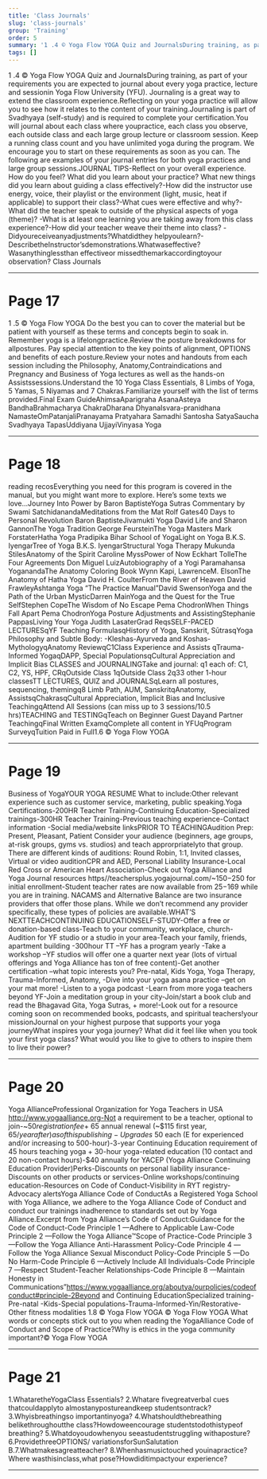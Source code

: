 ```yaml
---
title: 'Class Journals'
slug: 'class-journals'
group: 'Training'
order: 5
summary: '1 .4 © Yoga Flow YOGA Quiz and JournalsDuring training, as part of your requirements you are expected to journal about every yoga practice, lecture and sessionin Yoga Flow Universi'
tags: []
---
```


1 .4 © Yoga Flow YOGA Quiz and JournalsDuring training, as part of your requirements you are expected to journal about every yoga practice, lecture and sessionin Yoga Flow University (YFU). Journaling is a great way to extend the classroom experience.Reflecting on your yoga practice will allow you to see how it relates to the content of your training.Journaling is part of Svadhyaya (self-study) and is required to complete your certification.You will journal about each class where youpractice, each class you observe, each outside class and each large group lecture or classroom session. Keep a running class count and you have unlimited yoga during the program. We encourage you to start on these requirements as soon as you can. The following are examples of your journal entries for both yoga practices and large group sessions.JOURNAL TIPS-Reflect on your overall experience. How do you feel? What did you learn about your practice? What new things did you learn about guiding a class effectively?-How did the instructor use energy, voice, their playlist or the environment (light, music, heat if applicable) to support their class?-What cues were effective and why?-What did the teacher speak to outside of the physical aspects of yoga (theme)? -What is at least one learning you are taking away from this class experience?-How did your teacher weave their theme into class? -Didyoureceiveanyadjustments?Whatdidthey helpyoulearn?-DescribetheInstructor’sdemonstrations.Whatwaseffective?Wasanythinglessthan effectiveor missedthemarkaccordingtoyour observation?
Class Journals

---

# Page 17

1 .5 © Yoga Flow YOGA Do the best you can to cover the material but be patient with yourself as these terms and concepts begin to soak in. Remember yoga is a lifelongpractice.Review the posture breakdowns for allpostures. Pay special attention to the key points of alignment, OPTIONS and benefits of each posture.Review your notes and handouts from each session including the Philosophy, Anatomy,Contraindications and Pregnancy and Business of Yoga lectures as well as the hands-on Assistssessions.Understand the 10 Yoga Class Essentials, 8 Limbs of Yoga, 5 Yamas, 5 Niyamas and 7 Chakras.Familiarize yourself with the list of terms provided.Final Exam GuideAhimsaAparigraha AsanaAsteya BandhaBrahmacharya ChakraDharana DhyanaIsvara-pranidhana NamasteOmPatanjaliPranayama Pratyahara Samadhi Santosha SatyaSaucha Svadhyaya TapasUddiyana UjjayiVinyasa Yoga

---

# Page 18

reading recosEverything you need for this program is covered in the manual, but you might want more to explore. Here’s some texts we love...Journey Into Power by Baron BaptisteYoga Sutras Commentary by Swami SatchidanandaMeditations from the Mat Rolf Gates40 Days to Personal Revolution Baron BaptisteJivamukti Yoga David Life and Sharon GannonThe Yoga Tradition George FeursteinThe Yoga Masters Mark ForstaterHatha Yoga Pradipika Bihar School of YogaLight on Yoga B.K.S. IyengarTree of Yoga B.K.S. IyengarStructural Yoga Therapy Mukunda StilesAnatomy of the Spirit Caroline MyssPower of Now Eckhart TolleThe Four Agreements Don Miguel LuizAutobiography of a Yogi Paramahansa YoganandaThe Anatomy Coloring Book Wynn Kapi, LawrenceM. ElsonThe Anatomy of Hatha Yoga David H. CoulterFrom the River of Heaven David FrawleyAshtanga Yoga “The Practice Manual”David SwensonYoga and the Path of the Urban MysticDarren MainYoga and the Quest for the True SelfStephen CopeThe Wisdom of No Escape Pema ChodronWhen Things Fall Apart Pema ChodronYoga Posture Adjustments and AssistingStephanie PappasLiving Your Yoga Judith LasaterGrad ReqsSELF-PACED LECTURESqYF Teaching FormulasqHistory of Yoga, Sanskrit, SūtrasqYoga Philosophy and Subtle Body: -Kleshas-Ayurveda and Koshas-MythologyqAnatomy ReviewqC1Class Experience and Assists qTrauma-Informed YogaqDAPP, Special PopulationsqCultural Appreciation and Implicit Bias CLASSES and JOURNALINGTake and journal: q1 each of: C1, C2, YS, HPF, CRqOutside Class 1qOutside Class 2q33 other 1-hour classesTT LECTURES, QUIZ and JOURNALSqLearn all postures, sequencing, themingq8 Limb Path, AUM, SanskritqAnatomy, AssistsqChakrasqCultural Appreciation, Implicit Bias and Inclusive TeachingqAttend All Sessions (can miss up to 3 sessions/10.5 hrs)TEACHING and TESTINGqTeach on Beginner Guest Dayand Partner TeachingqFinal Written ExamqComplete all content in YFUqProgram SurveyqTuition Paid in Full1.6 © Yoga Flow YOGA

---

# Page 19

Business of YogaYOUR YOGA RESUME What to include:Other relevant experience such as customer service, marketing, public speaking.Yoga Certifications-200HR Teacher Training-Continuing Education-Specialized trainings-300HR Teacher Training-Previous teaching experience-Contact information -Social media/website linksPRIOR TO TEACHINGAudition Prep: Present, Pleasant, Patient Consider your audience (beginners, age groups, at-risk groups, gyms vs. studios) and teach approrpriatelyto that group. There are different kinds of auditions: Round Robin, 1:1, Invited classes, Virtual or video auditionCPR and AED, Personal Liability Insurance-Local Red Cross or American Heart Association-Check out Yoga Alliance and Yoga Journal resources https//teachersplus.yogajournal.com/~$150-$250 for initial enrollment-Student teacher rates are now available from $25-$169 while you are in training. NACAMS and Alternative Balance are two insurance providers that offer those plans. While we don’t recommend any provider specifically, these types of policies are available.WHAT’S NEXTTEACHCONTINUING EDUCATIONSELF-STUDY-Offer a free or donation-based class-Teach to your community, workplace, church-Audition for YF studio or a studio in your area-Teach your family, friends, apartment building -300hour TT –YF has a program yearly -Take a workshop –YF studios will offer one a quarter next year (lots of virtual offerings and Yoga Alliance has ton of free content)-Get another certification –what topic interests you? Pre-natal, Kids Yoga, Yoga Therapy, Trauma-Informed, Anatomy, -Dive into your yoga asana practice –get on your mat more! -Listen to a yoga podcast -Learn from more yoga teachers beyond YF-Join a meditation group in your city-Join/start a book club and read the Bhagavad Gita, Yoga Sutras, + more!-Look out for a resource coming soon on recommended books, podcasts, and spiritual teachers!your missionJournal on your highest purpose that supports your yoga journeyWhat inspires your yoga journey?
What did it feel like when you took your first yoga class?
What would you like to give to others to inspire them to live their power?

---

# Page 20

Yoga AllianceProfessional Organization for Yoga Teachers in USA http://www.yogaalliance.org-Not a requirement to be a teacher, optional to join-~$50 registration fee + ~$65 annual renewal (~$115 first year, $65/year after) as of this publishing-Upgrades ~$50 each (E for experienced and/or increasing to 500-hour)-3-year Continuing Education requirement of 45 hours teaching yoga + 30-hour yoga-related education (10 contact and 20 non-contact hours)-$40 annually for YACEP (Yoga Alliance Continuing Education Provider)Perks-Discounts on personal liability insurance-Discounts on other products or services-Online workshops/continuing education-Resources on Code of Conduct-Visibility in RYT registry-Advocacy alertsYoga Alliance Code of ConductAs a Registered Yoga School with Yoga Alliance, we adhere to the Yoga Alliance Code of Conduct and conduct our trainings inadherence to standards set out by Yoga Alliance.Excerpt from Yoga Alliance’s Code of Conduct:Guidance for the Code of Conduct-Code Principle 1 —Adhere to Applicable Law-Code Principle 2 —Follow the Yoga Alliance™Scope of Practice-Code Principle 3 —Follow the Yoga Alliance Anti-Harassment Policy-Code Principle 4 —Follow the Yoga Alliance Sexual Misconduct Policy-Code Principle 5 —Do No Harm-Code Principle 6 —Actively Include All Individuals-Code Principle 7 —Respect Student-Teacher Relationships-Code Principle 8 —Maintain Honesty in Communications”https://www.yogaalliance.org/aboutya/ourpolicies/codeofconduct#principle-2Beyond and Continuing EducationSpecialized training-Pre-natal -Kids-Special populations-Trauma-Informed-Yin/Restorative-Other fitness modalities
1.8 © Yoga Flow YOGA © Yoga Flow YOGA What words or concepts stick out to you when reading the YogaAlliance Code of Conduct and Scope of Practice?Why is ethics in the yoga community important?© Yoga Flow YOGA

---

# Page 21

1.WhataretheYogaClass Essentials? 2.Whatare fivegreatverbal cues thatcouldapplyto almostanypostureandkeep studentsontrack? 3.Whyisbreathingso importantinyoga? 4.Whatshouldthebreathing belikethroughoutthe class?Howdoweencourage studentstodothistypeof breathing? 5.Whatdoyoudowhenyou seeastudentstruggling withaposture? 6.ProvidethreeOPTIONS/ variationsforSunSalutation B.7.Whatmakesagreatteacher? 8.Whenhasmusictouched youinapractice?Where wasthisinclass,what pose?Howdiditimpactyour experience?

---
